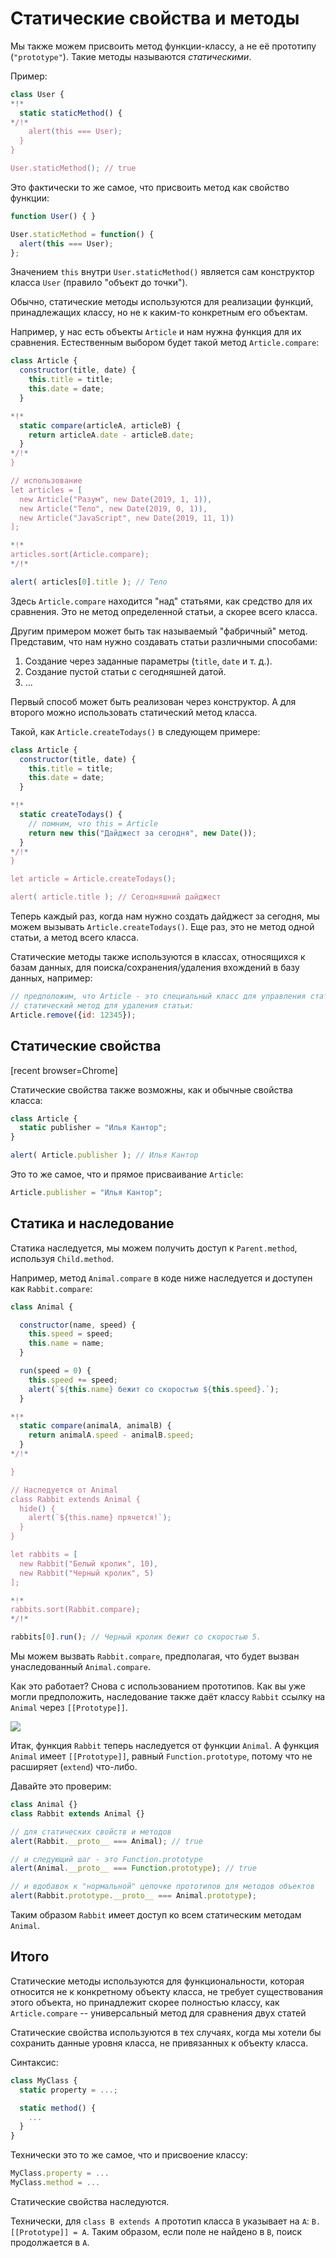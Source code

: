 
# Статические свойства и методы

Мы также можем присвоить метод функции-классу, а не её прототипу (`"prototype"`). Такие методы называются *статическими*.

Пример:

```js run
class User {
*!*
  static staticMethod() {
*/!*
    alert(this === User);
  }
}

User.staticMethod(); // true
```

Это фактически то же самое, что присвоить метод как свойство функции:

```js
function User() { }

User.staticMethod = function() {
  alert(this === User);
};
```

Значением `this` внутри `User.staticMethod()` является сам конструктор класса `User` (правило "объект до точки").

Обычно, статические методы используются для реализации функций, принадлежащих классу, но не к каким-то конкретным его объектам.

Например, у нас есть объекты `Article` и нам нужна функция для их сравнения. Естественным выбором будет такой метод `Article.compare`:

```js run
class Article {
  constructor(title, date) {
    this.title = title;
    this.date = date;
  }

*!*
  static compare(articleA, articleB) {
    return articleA.date - articleB.date;
  }
*/!*
}

// использование
let articles = [
  new Article("Разум", new Date(2019, 1, 1)),
  new Article("Тело", new Date(2019, 0, 1)),
  new Article("JavaScript", new Date(2019, 11, 1))
];

*!*
articles.sort(Article.compare);
*/!*

alert( articles[0].title ); // Тело
```

Здесь `Article.compare` находится "над" статьями, как средство для их сравнения. Это не метод определенной статьи, а скорее всего класса.

Другим примером может быть так называемый "фабричный" метод. Представим, что нам нужно создавать статьи различными способами:

1. Создание через заданные параметры (`title`, `date` и т. д.).
2. Создание пустой статьи с сегодняшней датой.
3. ...

Первый способ может быть реализован через конструктор. А для второго можно использовать статический метод класса.

Такой, как `Article.createTodays()` в следующем примере:

```js run
class Article {
  constructor(title, date) {
    this.title = title;
    this.date = date;
  }

*!*
  static createTodays() {
    // помним, что this = Article
    return new this("Дайджест за сегодня", new Date());
  }
*/!*
}

let article = Article.createTodays();

alert( article.title ); // Сегодняшний дайджест
```

Теперь каждый раз, когда нам нужно создать дайджест за сегодня, мы можем вызывать `Article.createTodays()`. Еще раз, это не метод одной статьи, а метод всего класса.

Статические методы также используются в классах, относящихся к базам данных, для поиска/сохранения/удаления вхождений в базу данных, например:

```js
// предположим, что Article - это специальный класс для управления статьями
// статический метод для удаления статьи:
Article.remove({id: 12345});
```

## Статические свойства

[recent browser=Chrome]

Статические свойства также возможны, как и обычные свойства класса:

```js run
class Article {
  static publisher = "Илья Кантор";
}

alert( Article.publisher ); // Илья Кантор
```

Это то же самое, что и прямое присваивание `Article`:

```js
Article.publisher = "Илья Кантор";
```

## Статика и наследование

Статика наследуется, мы можем получить доступ к `Parent.method`, используя `Child.method`.

Например, метод `Animal.compare` в коде ниже наследуется и доступен как `Rabbit.compare`:

```js run
class Animal {

  constructor(name, speed) {
    this.speed = speed;
    this.name = name;
  }

  run(speed = 0) {
    this.speed += speed;
    alert(`${this.name} бежит со скоростью ${this.speed}.`);
  }

*!*
  static compare(animalA, animalB) {
    return animalA.speed - animalB.speed;
  }
*/!*

}

// Наследуется от Animal
class Rabbit extends Animal {
  hide() {
    alert(`${this.name} прячется!`);
  }
}

let rabbits = [
  new Rabbit("Белый кролик", 10),
  new Rabbit("Черный кролик", 5)
];

*!*
rabbits.sort(Rabbit.compare);
*/!*

rabbits[0].run(); // Черный кролик бежит со скоростью 5.
```

Мы можем вызвать `Rabbit.compare`, предполагая, что будет вызван унаследованный `Animal.compare`.

Как это работает? Снова с использованием прототипов. Как вы уже могли предположить, наследование также даёт классу `Rabbit` ссылку на `Animal` через `[[Prototype]]`.


![](animal-rabbit-static.png)

Итак, функция `Rabbit` теперь наследуется от функции `Animal`. А функция `Animal` имеет `[[Prototype]]`, равный `Function.prototype`, потому что не расширяет (`extend`) что-либо.

Давайте это проверим:

```js run
class Animal {}
class Rabbit extends Animal {}

// для статических свойств и методов
alert(Rabbit.__proto__ === Animal); // true

// и следующий шаг - это Function.prototype
alert(Animal.__proto__ === Function.prototype); // true

// и вдобавок к "нормальной" цепочке прототипов для методов объектов
alert(Rabbit.prototype.__proto__ === Animal.prototype);
```

Таким образом `Rabbit` имеет доступ ко всем статическим методам `Animal`.

## Итого

Статические методы используются для функциональности, которая относится не к конкретному объекту класса, не требует существования этого объекта, но принадлежит скорее полностью классу, как `Article.compare` -- универсальный метод для сравнения двух статей

Статические свойства используются в тех случаях, когда мы хотели бы сохранить данные уровня класса, не привязанных к объекту класса.

Синтаксис:

```js
class MyClass {
  static property = ...;

  static method() {
    ...
  }
}
```

Технически это то же самое, что и присвоение классу:

```js
MyClass.property = ...
MyClass.method = ...
```

Статические свойства наследуются.

Технически, для `class B extends A` прототип класса `B` указывает на `A`: `B.[[Prototype]] = A`. Таким образом, если поле не найдено в `B`, поиск продолжается в `A`.

